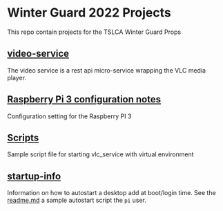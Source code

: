 # Winter Guard 2022 Projects

This repo contain projects for the TSLCA Winter Guard Props

## [video-service](video-service/readme.md)

The video service is a rest api micro-service wrapping the VLC media player.

## [Raspberry Pi 3 configuration notes](pi-config/readme.md)

Configuration setting for the Raspberry PI 3

## [Scripts](scripts/)

Sample script file for starting vlc_service with virtual environment

## [startup-info](startup-info/readme.md)

Information on how to autostart a desktop add at boot/login time. See the [readme.md](startup-info/readme.md) a sample autostart script the `pi` user.
